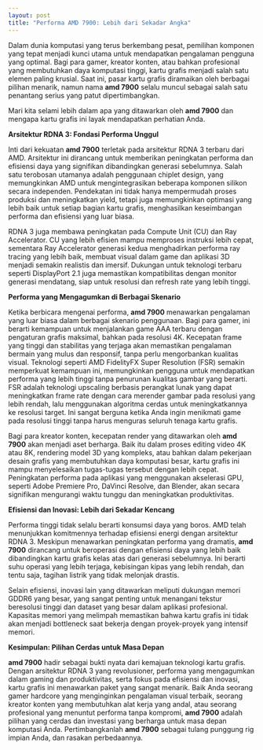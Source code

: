 ```yaml
---
layout: post
title: "Performa AMD 7900: Lebih dari Sekadar Angka"
---
```


Dalam dunia komputasi yang terus berkembang pesat, pemilihan komponen yang tepat menjadi kunci utama untuk mendapatkan pengalaman pengguna yang optimal. Bagi para gamer, kreator konten, atau bahkan profesional yang membutuhkan daya komputasi tinggi, kartu grafis menjadi salah satu elemen paling krusial. Saat ini, pasar kartu grafis diramaikan oleh berbagai pilihan menarik, namun nama **amd 7900** selalu muncul sebagai salah satu penantang serius yang patut dipertimbangkan.

Mari kita selami lebih dalam apa yang ditawarkan oleh **amd 7900** dan mengapa kartu grafis ini layak mendapatkan perhatian Anda.

**Arsitektur RDNA 3: Fondasi Performa Unggul**

Inti dari kekuatan **amd 7900** terletak pada arsitektur RDNA 3 terbaru dari AMD. Arsitektur ini dirancang untuk memberikan peningkatan performa dan efisiensi daya yang signifikan dibandingkan generasi sebelumnya. Salah satu terobosan utamanya adalah penggunaan chiplet design, yang memungkinkan AMD untuk mengintegrasikan beberapa komponen silikon secara independen. Pendekatan ini tidak hanya mempermudah proses produksi dan meningkatkan yield, tetapi juga memungkinkan optimasi yang lebih baik untuk setiap bagian kartu grafis, menghasilkan keseimbangan performa dan efisiensi yang luar biasa.

RDNA 3 juga membawa peningkatan pada Compute Unit (CU) dan Ray Accelerator. CU yang lebih efisien mampu memproses instruksi lebih cepat, sementara Ray Accelerator generasi kedua menghadirkan performa ray tracing yang lebih baik, membuat visual dalam game dan aplikasi 3D menjadi semakin realistis dan imersif. Dukungan untuk teknologi terbaru seperti DisplayPort 2.1 juga memastikan kompatibilitas dengan monitor generasi mendatang, siap untuk resolusi dan refresh rate yang lebih tinggi.

**Performa yang Mengagumkan di Berbagai Skenario**

Ketika berbicara mengenai performa, **amd 7900** menawarkan pengalaman yang luar biasa dalam berbagai skenario penggunaan. Bagi para gamer, ini berarti kemampuan untuk menjalankan game AAA terbaru dengan pengaturan grafis maksimal, bahkan pada resolusi 4K. Kecepatan frame yang tinggi dan stabilitas yang terjaga akan memastikan pengalaman bermain yang mulus dan responsif, tanpa perlu mengorbankan kualitas visual. Teknologi seperti AMD FidelityFX Super Resolution (FSR) semakin memperkuat kemampuan ini, memungkinkan pengguna untuk mendapatkan performa yang lebih tinggi tanpa penurunan kualitas gambar yang berarti. FSR adalah teknologi upscaling berbasis perangkat lunak yang dapat meningkatkan frame rate dengan cara merender gambar pada resolusi yang lebih rendah, lalu menggunakan algoritma cerdas untuk meningkatkannya ke resolusi target. Ini sangat berguna ketika Anda ingin menikmati game pada resolusi tinggi tanpa harus menguras seluruh tenaga kartu grafis.

Bagi para kreator konten, kecepatan render yang ditawarkan oleh **amd 7900** akan menjadi aset berharga. Baik itu dalam proses editing video 4K atau 8K, rendering model 3D yang kompleks, atau bahkan dalam pekerjaan desain grafis yang membutuhkan daya komputasi besar, kartu grafis ini mampu menyelesaikan tugas-tugas tersebut dengan lebih cepat. Peningkatan performa pada aplikasi yang menggunakan akselerasi GPU, seperti Adobe Premiere Pro, DaVinci Resolve, dan Blender, akan secara signifikan mengurangi waktu tunggu dan meningkatkan produktivitas.

**Efisiensi dan Inovasi: Lebih dari Sekadar Kencang**

Performa tinggi tidak selalu berarti konsumsi daya yang boros. AMD telah menunjukkan komitmennya terhadap efisiensi energi dengan arsitektur RDNA 3. Meskipun menawarkan peningkatan performa yang dramatis, **amd 7900** dirancang untuk beroperasi dengan efisiensi daya yang lebih baik dibandingkan kartu grafis kelas atas dari generasi sebelumnya. Ini berarti suhu operasi yang lebih terjaga, kebisingan kipas yang lebih rendah, dan tentu saja, tagihan listrik yang tidak melonjak drastis.

Selain efisiensi, inovasi lain yang ditawarkan meliputi dukungan memori GDDR6 yang besar, yang sangat penting untuk menangani tekstur beresolusi tinggi dan dataset yang besar dalam aplikasi profesional. Kapasitas memori yang melimpah memastikan bahwa kartu grafis ini tidak akan menjadi bottleneck saat bekerja dengan proyek-proyek yang intensif memori.

**Kesimpulan: Pilihan Cerdas untuk Masa Depan**

**amd 7900** hadir sebagai bukti nyata dari kemajuan teknologi kartu grafis. Dengan arsitektur RDNA 3 yang revolusioner, performa yang mengagumkan dalam gaming dan produktivitas, serta fokus pada efisiensi dan inovasi, kartu grafis ini menawarkan paket yang sangat menarik. Baik Anda seorang gamer hardcore yang menginginkan pengalaman visual terbaik, seorang kreator konten yang membutuhkan alat kerja yang andal, atau seorang profesional yang menuntut performa tanpa kompromi, **amd 7900** adalah pilihan yang cerdas dan investasi yang berharga untuk masa depan komputasi Anda. Pertimbangkanlah **amd 7900** sebagai tulang punggung rig impian Anda, dan rasakan perbedaannya.
